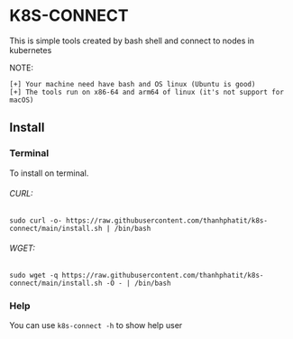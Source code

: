 # K8S-CONNECT

This is simple tools created by bash shell and connect to nodes in kubernetes

NOTE:

    [+] Your machine need have bash and OS linux (Ubuntu is good)
    [+] The tools run on x86-64 and arm64 of linux (it's not support for macOS)

## Install

### Terminal

To install on terminal.

###### CURL: 

```
sudo curl -o- https://raw.githubusercontent.com/thanhphatit/k8s-connect/main/install.sh | /bin/bash
```

###### WGET: 

```
sudo wget -q https://raw.githubusercontent.com/thanhphatit/k8s-connect/main/install.sh -O - | /bin/bash
```

### Help

You can use `k8s-connect -h` to show help user
